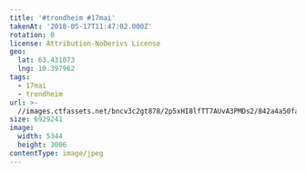 ```yaml
---
title: '#trondheim #17mai'
takenAt: '2018-05-17T11:47:02.000Z'
rotation: 0
license: Attribution-NoDerivs License
geo:
  lat: 63.431073
  lng: 10.397962
tags:
  - 17mai
  - trondheim
url: >-
  //images.ctfassets.net/bncv3c2gt878/2p5xHI8lfTT7AUvA3PMDs2/842a4a50fa644f8ed805716b1999fab2/trondheim-17mai_40368552850_o
size: 6929241
image:
  width: 5344
  height: 3006
contentType: image/jpeg
---
```



